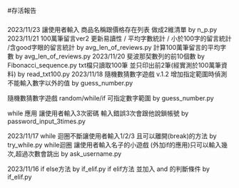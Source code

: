 #存活報告

###
2023/11/23
讓使用者輸入 商品名稱跟價格存在列表 做成2維清單 by n_p.py 
2023/11/21
100萬筆留言ver2 更新易讀性 / 平均字數統計 / 小於100字的留言統計 /含good字眼的留言統計 by avg_len_of_reviews.py
計算100萬筆留言的平均字數 by avg_len_of_reviews.py
2023/11/20
斐波那契數列的前10個數 by Fibonacci_sequence.py
txt檔只讀取100筆 並只印出前2筆(經實測於100萬筆資料) by read_txt100.py
2023/11/18
隨機數猜數字遊戲 v.1.2 增加指定範圍時偵測 不能輸入數字以外的值 by guess_number.py

隨機數猜數字遊戲 random/while/if 可指定數字範圍 by guess_number.py

while 應用 讓使用者輸入3次密碼 輸入錯誤3次會跟他說鎖帳號 by password_input_3times.py

2023/11/17
while 迴圈不斷讓使用者輸入1/2/3 且可以離開(break)的方法 by try_while.py
while迴圈 讓使用者輸入名子的小遊戲 (外加if的應用)只可以輸入幾次,超過次數會跳出  by ask_username.py

2023/11/16
if else方法 by if_elif.py 
if elif方法 並加入 and 的判斷條件 by if_elif.py
###